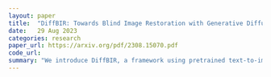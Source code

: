 ```yaml
---
layout: paper
title:  "DiffBIR: Towards Blind Image Restoration with Generative Diffusion Prior"
date:   29 Aug 2023
categories: research
paper_url: https://arxiv.org/pdf/2308.15070.pdf
code_url: 
summary: "We introduce DiffBIR, a framework using pretrained text-to-image diffusion models for blind image restoration. It consists of a two-stage pipeline: initially, we pretrain a restoration module on various degradations to enhance real-world applicability. Then, we use latent diffusion models for realistic restoration, including a novel injective modulation sub-network, LAControlNet, for fine-tuning, and employ pre-trained Stable Diffusion for its generative capabilities. Additionally, we provide a controllable module for users to adjust quality and fidelity during the denoising process. Our extensive tests show DiffBIR's superiority in blind image super-resolution and face restoration tasks across synthetic and real-world datasets. The code is available online."
---
```


